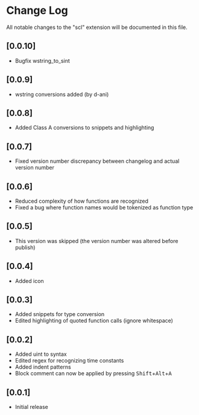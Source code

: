# Change Log
All notable changes to the "scl" extension will be documented in this file.

## [0.0.10]
- Bugfix wstring_to_sint

## [0.0.9]
- wstring conversions added (by d-ani)

## [0.0.8]
- Added Class A conversions to snippets and highlighting

## [0.0.7]
- Fixed version number discrepancy between changelog and actual version number

## [0.0.6]
- Reduced complexity of how functions are recognized
- Fixed a bug where function names would be tokenized as function type

## [0.0.5]
- This version was skipped (the version number was altered before publish)

## [0.0.4]
- Added icon

## [0.0.3]
- Added snippets for type conversion
- Edited highlighting of quoted function calls (ignore whitespace)

## [0.0.2]
- Added uint to syntax
- Edited regex for recognizing time constants
- Added indent patterns
- Block comment can now be applied by pressing <kbd>Shift</kbd>+<kbd>Alt</kbd>+<kbd>A</kbd>

## [0.0.1]
- Initial release